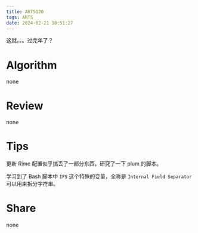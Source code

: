 ```yaml
---
title: ARTS120
tags: ARTS
date: 2024-02-21 18:51:27
---
```


这就。。。过完年了？

<!--more-->

# Algorithm

none

# Review

none

# Tips

更新 Rime 配置似乎搞丢了一部分东西，研究了一下 plum 的脚本。

学习到了 Bash 脚本中 `IFS` 这个特殊的变量，全称是 `Internal Field Separator` 可以用来拆分字符串。

# Share

none
